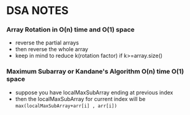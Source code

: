 # DSA NOTES

### Array Rotation in O(n) time and O(1) space
- reverse the partial arrays
- then reverse the whole array
- keep in mind to reduce k(rotation factor) if k>=array.size() 

### Maximum Subarray or Kandane's Algorithm O(n) time O(1) space
- suppose you have localMaxSubArray ending at previous index
- then the localMaxSubArray for current index will be ```max(localMaxSubArray+arr[i] , arr[i])```


